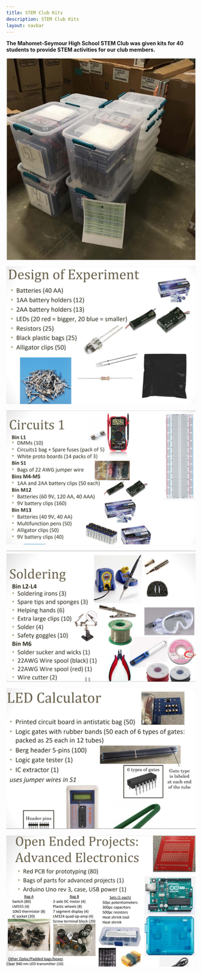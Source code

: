 ```yaml
---
title: STEM Club Kits
description: STEM Club Kits
layout: navbar
---
```


**The Mahomet-Seymour High School STEM Club was given kits for 40 students to provide STEM activities for our club members.**

![](images/STEMclubKit1.jpg)

![](images/STEMclubKit2.jpg)

![](images/STEMclubKit3.jpg)

![](images/STEMclubKit4.jpg)

![](images/STEMclubKit5.jpg)

![](images/STEMclubKit6.jpg)




